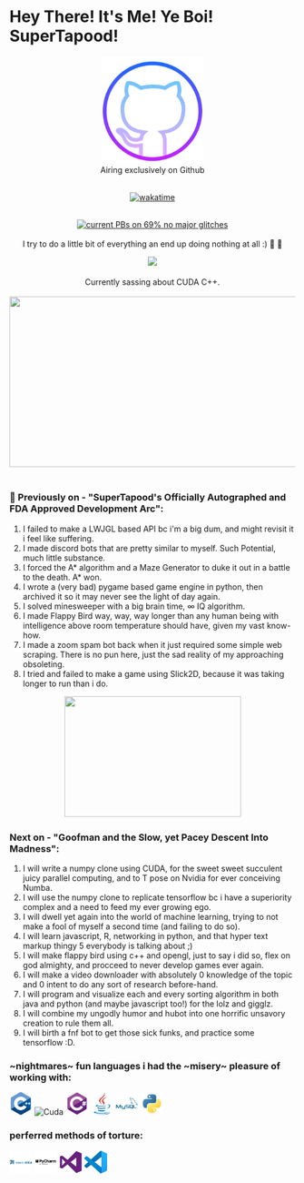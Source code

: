 # Hey There! It's Me! Ye Boi! SuperTapood!
<div align="center">
  <img src="https://github.com/SuperTapood/SuperTapood/blob/89e0e0dd3eb83f5843849b61bef76137df4e5752/github-icon-colored.png" width="180">
  <br>
  Airing exclusively on Github
<br>
  <br>

[![wakatime](https://wakatime.com/badge/user/8b4f0bdc-5133-4fba-98d4-d75498fa71f2.svg)](https://wakatime.com/@8b4f0bdc-5133-4fba-98d4-d75498fa71f2)<br><br>


[![current PBs on 69% no major glitches](https://github-readme-stats.vercel.app/api/wakatime?username=supertapood&range=all_time)](https://github.com/anuraghazra/github-readme-stats) <br><br>
I try to do a little bit of everything an end up doing nothing at all :) 🤯 🌚
<div id="header" align="center">
  <img src="https://media.giphy.com/media/S99cgkURVO62qemEKM/giphy.gif" width="700"/>
</div>
<br>
Currently sassing about CUDA C++.
<br>
<br>
<div align="center">
  <img src="https://media.giphy.com/media/1Be4g2yeiJ1QfqaKvz/giphy.gif" width="600" height="300"/>
</div>
<br>
  </div>


###  🤦 Previously on - "SuperTapood's Officially Autographed and FDA Approved Development Arc":
1. I failed to make a LWJGL based API bc i'm a big dum, and might revisit it i feel like suffering.
2. I made discord bots that are pretty similar to myself. Such Potential, much little substance.
3. I forced the A* algorithm and a Maze Generator to duke it out in a battle to the death. A* won.
4. I wrote a (very bad) pygame based game engine in python, then archived it so it may never see the light of day again.
5. I solved minesweeper with a big brain time, ∞ IQ algorithm.
6. I made Flappy Bird way, way, way longer than any human being with intelligence above room temperature should have, given my vast know-how.
7. I made a zoom spam bot back when it just required some simple web scraping. There is no pun here, just the sad reality of my approaching obsoleting.
8. I tried and failed to make a game using Slick2D, because it was taking longer to run than i do.

<div align="center">
  <img src="https://beebom.com/wp-content/uploads/2020/01/Hide-the-Pain-Harold-is-Imgur%E2%80%99s-Meme-of-the-Decade.jpg?w=3000&quality=75" width="311" height="212"/>
</div>


###  Next on - "Goofman and the Slow, yet Pacey Descent Into Madness":
1. I will write a numpy clone using CUDA, for the sweet sweet succulent juicy parallel computing, and to T pose on Nvidia for ever conceiving Numba.
2. I will use the numpy clone to replicate tensorflow bc i have a superiority complex and a need to feed my ever growing ego.
3. I will dwell yet again into the world of machine learning, trying to not make a fool of myself a second time (and failing to do so).
4. I will learn javascript, R, networking in python, and that hyper text markup thingy 5 everybody is talking about ;)
5. I will make flappy bird using c++ and opengl, just to say i did so, flex on god almighty, and procceed to never develop games ever again.
6. I will make a video downloader with absolutely 0 knowledge of the topic and 0 intent to do any sort of research before-hand.
7. I will program and visualize each and every sorting algorithm in both java and python (and maybe javascript too!) for the lolz and gigglz.
8. I will combine my ungodly humor and hubot into one horrific unsavory creation to rule them all.
9. I will birth a fnf bot to get those sick funks, and practice some tensorflow :D.

### ~nightmares~ fun languages i had the ~misery~ pleasure of working with:
<div>
  <img src="https://github.com/devicons/devicon/blob/master/icons/cplusplus/cplusplus-original.svg" title="I HAVE NEVER HATED A LANGAUGE MORE IN MY LIFE" alt="C++" width="40" height="40"/>
  <img src="https://raw.githubusercontent.com/kriegalex/vscode-cuda/master/images/cudaIcon.png" title="calling device kernels fucking sucks" alt="Cuda" width="40"/>
  <img src="https://github.com/devicons/devicon/blob/master/icons/csharp/csharp-original.svg" title="i used to think it sucked, and then i started with c++" alt="C#" width="40" height="40"/>
  <img src="https://github.com/devicons/devicon/blob/master/icons/java/java-original.svg" title="9/10 not enough objects oriented in my programming" alt="Java" width="40" height="40"/>
  <img src="https://github.com/devicons/devicon/blob/master/icons/mysql/mysql-plain-wordmark.svg" title="little bobby tables would be proud" alt="OURsql" width="40" height="40"/>
  <img src="https://github.com/devicons/devicon/blob/master/icons/python/python-original.svg" title="from jokes import pun as funny" alt="Python" width="40" height="40"/>
</div>

### perferred methods of torture:
<div>
  <img src="https://github.com/devicons/devicon/blob/master/icons/intellij/intellij-original-wordmark.svg" title="10/10 compiling and running in java sucks" alt="IntelliJ" width="40" height="40"/>
  <img src="https://github.com/devicons/devicon/blob/master/icons/pycharm/pycharm-plain-wordmark.svg" title="enviorment switching in this bad boy is hella fun and hella fine" alt="Pycharm" width="40" height="40"/>
  <img src="https://github.com/devicons/devicon/blob/master/icons/visualstudio/visualstudio-plain.svg" title="intellisense is my bestie please port it to c++" alt="VisualStudio" width="40" height="40"/>
  <img src="https://github.com/devicons/devicon/blob/master/icons/vscode/vscode-original.svg" title="i have never met this man before in my life" alt="VSCode" width="40" height="40"/>
</div>
